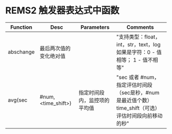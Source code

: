 # REMS2 触发器表达式中函数

|Function	|Desc	|Parameters	|Comments|
|-----------|-------|-----------|--------|
|abschange	|最后两次值的变化绝对值|		|"支持类型：float，int，str，text，log 如果是字符：0 - 值相等； 1 - 值不相等"|
|avg(sec|#num,<time_shift>)|	指定时间段内，监控项的平均值|	"sec 或者 #num，指定评估时间段（sec是秒，#num是最近值个数）time_shift（可选）评估时间段向前移动的秒"|	"支持类型： float，int示例：avg(#5) 最后5个值的平均 avg(1h) 最近一个小时的平均 avg(1h, 1d) 一天之前的一小时平均		"|
